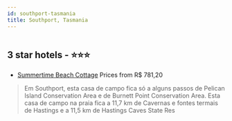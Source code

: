 ```yaml
---
id: southport-tasmania
title: Southport, Tasmania
---
```


<center><img src="https://i.travelapi.com/hotels/24000000/23580000/23577000/23576937/126f36ba_z.jpg" alt="" /></center>


##  3 star hotels - ⭐️⭐️⭐️

-    [Summertime Beach Cottage](https://www.hurb.com/br/aud/https://www.hurb.com/br/hotels/southport/summertime-beach-cottage-HT-0UET?cmp=18055) Prices from R$ 781,20
   > Em Southport, esta casa de campo fica só a alguns passos de Pelican Island Conservation Area e de Burnett Point Conservation Area.  Esta casa de campo na praia fica a 11,7 km de Cavernas e fontes termais de Hastings e a 11,5 km de Hastings Caves State Res
